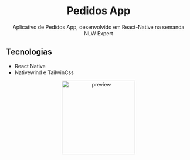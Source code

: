 

# <div align="center">
  <h1 align="center">Pedidos App</h1>
</div>
<p align="center">
      Aplicativo de Pedidos App, desenvolvido em React-Native na semanda NLW Expert
    <br />
 </p>


## Tecnologias

- React Native
- Nativewind e TailwinCss


 
<div align="center">
  <a href="#">
      <img src="https://github.com/carloscazelattojr/pedidos-app/blob/main/src/asset/p1.jpeg" width="200" alt="preview" />
      
  </a>
</div>
